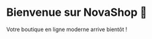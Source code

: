 <!DOCTYPE html>
<html lang="fr">
<head>
  <meta charset="UTF-8">
  <meta name="viewport" content="width=device-width, initial-scale=1.0">
  <title>NovaShop</title>
</head>
<body>
  <h1>Bienvenue sur NovaShop 🚀</h1>
  <p>Votre boutique en ligne moderne arrive bientôt !</p>
</body>
</html>
